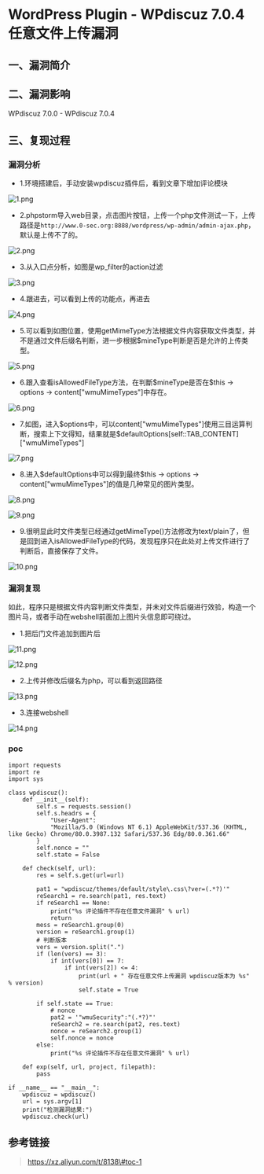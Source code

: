 WordPress Plugin - WPdiscuz 7.0.4 任意文件上传漏洞
==================================================

一、漏洞简介
------------

二、漏洞影响
------------

WPdiscuz 7.0.0 - WPdiscuz 7.0.4

三、复现过程
------------

### 漏洞分析

-   1.环境搭建后，手动安装wpdiscuz插件后，看到文章下增加评论模块

![1.png](./.resource/WordPressPlugin-WPdiscuz7.0.4任意文件上传漏洞/media/rId25.png)

-   2.phpstorm导入web目录，点击图片按钮，上传一个php文件测试一下，上传路径是`http://www.0-sec.org:8888/wordpress/wp-admin/admin-ajax.php`，默认是上传不了的。

![2.png](./.resource/WordPressPlugin-WPdiscuz7.0.4任意文件上传漏洞/media/rId26.png)

-   3.从入口点分析，如图是wp\_filter的action过滤

![3.png](./.resource/WordPressPlugin-WPdiscuz7.0.4任意文件上传漏洞/media/rId27.png)

-   4.跟进去，可以看到上传的功能点，再进去

![4.png](./.resource/WordPressPlugin-WPdiscuz7.0.4任意文件上传漏洞/media/rId28.png)

-   5.可以看到如图位置，使用getMimeType方法根据文件内容获取文件类型，并不是通过文件后缀名判断，进一步根据\$mineType判断是否是允许的上传类型。

![5.png](./.resource/WordPressPlugin-WPdiscuz7.0.4任意文件上传漏洞/media/rId29.png)

-   6.跟入查看isAllowedFileType方法，在判斷\$mineType是否在\$this -\>
    options -\> content\[\"wmuMimeTypes\"\]中存在。

![6.png](./.resource/WordPressPlugin-WPdiscuz7.0.4任意文件上传漏洞/media/rId30.png)

-   7.如图，进入\$options中，可以content\[\"wmuMimeTypes\"\]使用三目运算判断，搜索上下文得知，结果就是\$defaultOptions\[self::TAB\_CONTENT\]\[\"wmuMimeTypes\"\]

![7.png](./.resource/WordPressPlugin-WPdiscuz7.0.4任意文件上传漏洞/media/rId31.png)

-   8.进入\$defaultOptions中可以得到最终\$this -\> options -\>
    content\[\"wmuMimeTypes\"\]的值是几种常见的图片类型。

![8.png](./.resource/WordPressPlugin-WPdiscuz7.0.4任意文件上传漏洞/media/rId32.png)

![9.png](./.resource/WordPressPlugin-WPdiscuz7.0.4任意文件上传漏洞/media/rId33.png)

-   9.很明显此时文件类型已经通过getMimeType()方法修改为text/plain了，但是回到进入isAllowedFileType的代码，发现程序只在此处对上传文件进行了判断后，直接保存了文件。

![10.png](./.resource/WordPressPlugin-WPdiscuz7.0.4任意文件上传漏洞/media/rId34.png)

### 漏洞复现

如此，程序只是根据文件内容判断文件类型，并未对文件后缀进行效验，构造一个图片马，或者手动在webshell前面加上图片头信息即可绕过。

-   1.把后门文件追加到图片后

![11.png](./.resource/WordPressPlugin-WPdiscuz7.0.4任意文件上传漏洞/media/rId36.png)

![12.png](./.resource/WordPressPlugin-WPdiscuz7.0.4任意文件上传漏洞/media/rId37.png)

-   2.上传并修改后缀名为php，可以看到返回路径

![13.png](./.resource/WordPressPlugin-WPdiscuz7.0.4任意文件上传漏洞/media/rId38.png)

-   3.连接webshell

![14.png](./.resource/WordPressPlugin-WPdiscuz7.0.4任意文件上传漏洞/media/rId39.png)

### poc

    import requests
    import re
    import sys

    class wpdiscuz():
        def __init__(self):
            self.s = requests.session()
            self.s.headrs = {
                "User-Agent":
                "Mozilla/5.0 (Windows NT 6.1) AppleWebKit/537.36 (KHTML, like Gecko) Chrome/80.0.3987.132 Safari/537.36 Edg/80.0.361.66"
            }
            self.nonce = ""
            self.state = False

        def check(self, url):
            res = self.s.get(url=url)

            pat1 = "wpdiscuz/themes/default/style\.css\?ver=(.*?)'"
            reSearch1 = re.search(pat1, res.text)
            if reSearch1 == None:
                print("%s 评论插件不存在任意文件漏洞" % url) 
                return
            mess = reSearch1.group(0)
            version = reSearch1.group(1)
            # 判断版本
            vers = version.split(".")
            if (len(vers) == 3):
                if int(vers[0]) == 7:
                    if int(vers[2]) <= 4:
                        print(url + " 存在任意文件上传漏洞 wpdiscuz版本为 %s" % version)
                        self.state = True

            if self.state == True:
                # nonce
                pat2 = '"wmuSecurity":"(.*?)"'
                reSearch2 = re.search(pat2, res.text)
                nonce = reSearch2.group(1)
                self.nonce = nonce
            else:
                print("%s 评论插件不存在任意文件漏洞" % url)    

        def exp(self, url, project, filepath):
            pass

    if __name__ == "__main__":
        wpdiscuz = wpdiscuz()
        url = sys.argv[1]
        print("检测漏洞结果:")
        wpdiscuz.check(url)

参考链接
--------

> https://xz.aliyun.com/t/8138\#toc-1
